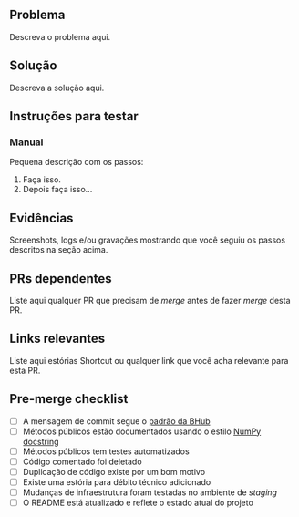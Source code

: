 ## Problema

Descreva o problema aqui.

## Solução

Descreva a solução aqui.

## Instruções para testar

### Manual

Pequena descrição com os passos:

1. Faça isso.
2. Depois faça isso...

## Evidências

Screenshots, logs e/ou gravações mostrando que você seguiu os passos descritos na seção acima.

## PRs dependentes

Liste aqui qualquer PR que precisam de _merge_ antes de fazer _merge_ desta PR.

## Links relevantes

Liste aqui estórias Shortcut ou qualquer link que você acha relevante para esta PR.

## Pre-merge checklist

- [ ] A mensagem de commit segue o [padrão da BHub](https://www.notion.so/Mensagens-de-commit-5217fd40a04d48d9ac412c049e24e516)
- [ ] Métodos públicos estão documentados usando o estilo [NumPy docstring](https://numpydoc.readthedocs.io/en/latest/format.html)
- [ ] Métodos públicos tem testes automatizados
- [ ] Código comentado foi deletado
- [ ] Duplicação de código existe por um bom motivo
- [ ] Existe uma estória para débito técnico adicionado
- [ ] Mudanças de infraestrutura foram testadas no ambiente de _staging_
- [ ] O README está atualizado e reflete o estado atual do projeto

